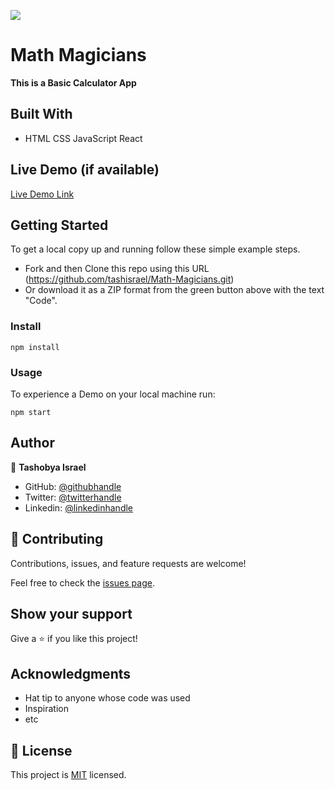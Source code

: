 ![](https://img.shields.io/badge/Microverse-blueviolet)

# Math Magicians

**This is a Basic Calculator App**


## Built With

- HTML CSS JavaScript React

## Live Demo (if available)

[Live Demo Link](https://livedemo.com)


## Getting Started
To get a local copy up and running follow these simple example steps.

- Fork and then Clone this repo using this URL (https://github.com/tashisrael/Math-Magicians.git) 
- Or download it as a ZIP format from the green button above with the text "Code".

### Install
```
npm install
```
### Usage
To experience a Demo on your local machine run:
```
npm start
```

## Author

👤 **Tashobya Israel**

- GitHub: [@githubhandle](https://github.com/tashisrael)
- Twitter: [@twitterhandle](https://twitter.com/tashisrael)
- Linkedin: [@linkedinhandle](https://www.linkedin.com/in/tashobya-israel-6a66b0181/l)

## 🤝 Contributing

Contributions, issues, and feature requests are welcome!

Feel free to check the [issues page](../../issues/).

## Show your support

Give a ⭐️ if you like this project!

## Acknowledgments

- Hat tip to anyone whose code was used
- Inspiration
- etc

## 📝 License

This project is [MIT](./LICENSE) licensed.
